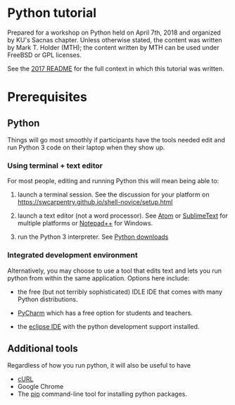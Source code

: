 # Python tutorial
Prepared for a workshop on Python held on April 7th, 2018 and organized by KU's Sacnas chapter.
Unless otherwise stated, the content was written by Mark T. Holder (MTH);
the content written by MTH can be used under FreeBSD or GPL licenses.

See the [2017 README](https://github.com/mtholder/intro-python-phylogenetics/blob/master/2017-README.md) for
the full context in which this tutorial was written.

# Prerequisites

## Python
Things will go most smoothly if participants have the tools needed edit and run Python 3 code on their
laptop when they show up.

### Using terminal + text editor
For most people, editing and running Python this will mean being able to:

  1. launch a terminal session. See the discussion for your platform on https://swcarpentry.github.io/shell-novice/setup.html

  2. launch a text editor (not a word processor). See [Atom](https://atom.io/) or [SublimeText](https://www.sublimetext.com/) for multiple platforms or [Notepad++](https://notepad-plus-plus.org/) for Windows.

  3. run the Python 3 interpreter. See [Python downloads](https://www.python.org/downloads/)

### Integrated development environment
Alternatively, you may choose to use a tool that edits text and lets you run python from within the same application.
Options here include:

  * the free (but not terribly sophisticated) IDLE IDE that comes with many Python distributions.

  * [PyCharm](https://www.jetbrains.com/pycharm/) which has a free option for students and teachers.

  * the [eclipse IDE](https://www.eclipse.org/ide/) with the python development support installed.


## Additional tools

Regardless of how you run python, it will also be useful to have
  * [cURL](https://curl.haxx.se/download.html)
  * Google Chrome
  * The [pip](https://pypi.python.org/pypi/pip) command-line tool for installing python packages.
